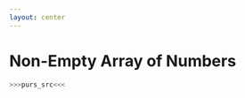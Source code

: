 ```yaml
---
layout: center
---
```


# <mdi-head-lightbulb-outline class="text-yellow-500" /> Non-Empty Array of Numbers

```purescript
>>>purs_src<<<
```
